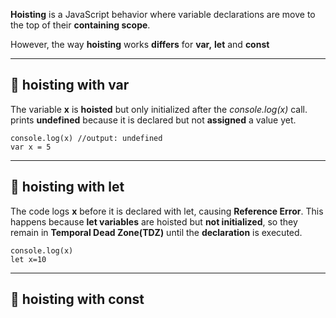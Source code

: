 **Hoisting** is a JavaScript behavior where variable declarations are move to the  top of their **containing scope**. 

However, the way **hoisting** works **differs** for **var,** **let** and **const**

---
## 📌 hoisting with var 

 The variable **x** is **hoisted** but only initialized after the *console.log(x)* call.
prints **undefined** because it is declared but not **assigned** a value yet.

```run-js
console.log(x) //output: undefined
var x = 5 
```

--- 
## 📌 hoisting with let

The code logs **x** before it is declared with let, causing **Reference Error**. This happens because **let variables** are hoisted but **not initialized**, so they remain in **Temporal Dead Zone(TDZ)** until the **declaration** is executed.

```run-js
console.log(x)
let x=10
```

---
## 📌 hoisting with const
